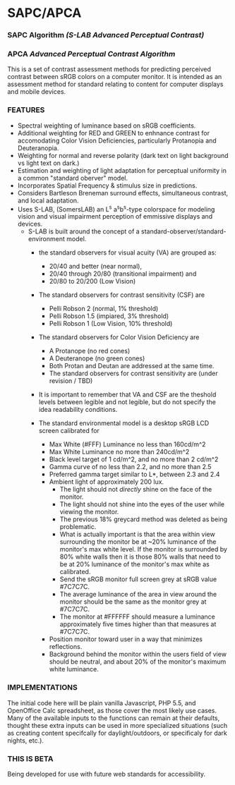 # SAPC/APCA
### SAPC Algorithm _(S-LAB Advanced Perceptual Contrast)_
### APCA _Advanced Perceptual Contrast Algorithm_

This is a set of contrast assessment methods for predicting perceived contrast between sRGB colors on a computer monitor. It is intended as an assessment method for standard relating to content for computer displays and mobile devices.

### FEATURES

* Spectral weighting of luminance based on sRGB coefficients.
* Additional weighting for RED and GREEN to enhnance contrast for accomodating Color Vision Deficiencies, particularly Protanopia and Deuteranopia. 
* Weighting for normal and reverse polarity (dark text on light background vs light text on dark.)
* Estimation and weighting of light adaptation for perceptual uniformity in a common "standard oberver" model.
* Incorporates Spatial Frequency & stimulus size in predictions.
* Considers Bartleson Breneman surround effects, simultaneous contrast, and local adaptation.
* Uses S-LAB, (SomersLAB) an L<sup>s</sup> a<sup>s</sup>b<sup>s</sup>-type colorspace for modeling vision and visual impairment perception of emmissive displays and devices. 
    * S-LAB is built around the concept of a standard-observer/standard-environment model.
        * the standard observers for visual acuity (VA) are grouped as: 
            * 20/40 and better (near normal), 
            * 20/40 through 20/80 (transitional impairment) and
            * 20/80 to 20/200 (Low Vision)
        * The standard observers for contrast sensitivity (CSF) are
            * Pelli Robson 2 (normal, 1% threshold)  
            * Pelli Robson 1.5 (impiared, 3% threshold)  
            * Pelli Robson 1 (Low Vision, 10% threshold)
        * The standard observers for Color Vision Deficiency are
            * A Protanope (no red cones)
            * A Deuteranope (no green cones)
            * Both Protan and Deutan are addressed at the same time.
            * The standard observers for contrast sensitivity are (under revision / TBD)
            
        * It is important to remember that VA and CSF are the theshold levels between legible and not legible, but do not specify the idea readability conditions.
        * The standard environmental model is a desktop sRGB LCD screen calibrated for 
            * Max White (#FFF) Luminance no less than 160cd/m^2 
            * Max White Luminance no more than 240cd/m^2 
            * Black level target of 1 cd/m^2, and no more than 2 cd/m^2
            * Gamma curve of no less than 2.2, and no more than 2.5
            * Preferred gamma target similar to L*, between 2.3 and 2.4
            * Ambient light of approximately 200 lux.
                * The light should not _directly_ shine on the face of the monitor.
                * The light should not shine into the eyes of the user while viewing the monitor.
                * The previous 18% greycard method was deleted as being problematic.
                * What is actually important is that the area within view surrounding the monitor be at ~20% luminance of the monitor's max white level. If the monitor is surrounded by 80% white walls then it is those 80% walls that need to be at 20% luminance of the monitor's max white as calibrated.
               * Send the sRGB monitor full screen grey at sRGB value #7C7C7C.
               * The average luminance of the area in view around the monitor should be the same as the monitor grey at #7C7C7C.
               * The monitor at #FFFFFF should measure a luminance approximately five times higher than that measures at #7C7C7C.
            * Position monitor toward user in a way that minimizes reflections.
            * Background behind the monitor within the users field of view should be neutral, and about 20% of the monitor's maximum white luminance.

### IMPLEMENTATIONS

The initial code here will be plain vanilla Javascript, PHP 5.5, and OpenOffice Calc spreadsheet, as those cover the most likely use cases. Many of the available inputs to the functions can remain at their defaults, thought these extra inputs can be used in more specialized situations (such as creating content specifcally for daylight/outdoors, or specificaly for dark nights, etc.).

### THIS IS BETA
Being developed for use with future web standards for accessibility.
